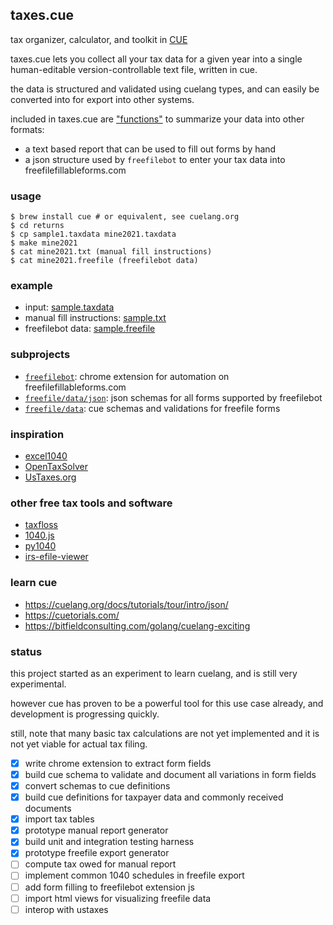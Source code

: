 ## taxes.cue

tax organizer, calculator, and toolkit in [CUE](https://cuelang.org/)

taxes.cue lets you collect all your tax data for a given year into a single human-editable version-controllable text file, written in cue.

the data is structured and validated using cuelang types, and can easily be converted into for export into other systems.

included in taxes.cue are ["functions"](https://cuetorials.com/patterns/functions/) to summarize your data into other formats:

- a text based report that can be used to fill out forms by hand
- a json structure used by `freefilebot` to enter your tax data into freefilefillableforms.com

### usage

```
$ brew install cue # or equivalent, see cuelang.org
$ cd returns
$ cp sample1.taxdata mine2021.taxdata
$ make mine2021
$ cat mine2021.txt (manual fill instructions)
$ cat mine2021.freefile (freefilebot data)
```

### example

- input: [sample.taxdata](/returns/sample1.taxdata)
- manual fill instructions: [sample.txt](/returns/sample1.txt)
- freefilebot data: [sample.freefile](/returns/sample1.freefile)

### subprojects

- [`freefilebot`](/freefile/extension): chrome extension for automation on freefilefillableforms.com
- [`freefile/data/json`](/freefile/data/json): json schemas for all forms supported by freefilebot
- [`freefile/data`](/freefile/data): cue schemas and validations for freefile forms

### inspiration

- [excel1040](http://excel1040.com)
- [OpenTaxSolver](http://opentaxsolver.sourceforge.net/)
- [UsTaxes.org](https://github.com/UsTaxes/UsTaxes)

### other free tax tools and software

- [taxfloss](https://github.com/linuxrocks123/taxfloss)
- [1040.js](https://github.com/b-k/1040.js)
- [py1040](https://github.com/b-k/py1040)
- [irs-efile-viewer](https://github.com/betson/irs-efile-viewer)

### learn cue

- https://cuelang.org/docs/tutorials/tour/intro/json/
- https://cuetorials.com/
- https://bitfieldconsulting.com/golang/cuelang-exciting

### status

this project started as an experiment to learn cuelang, and is still very experimental.

however cue has proven to be a powerful tool for this use case already, and development is
progressing quickly.

still, note that many basic tax calculations are not yet implemented and it is not yet viable
for actual tax filing.

- [x] write chrome extension to extract form fields
- [x] build cue schema to validate and document all variations in form fields
- [x] convert schemas to cue definitions
- [x] build cue definitions for taxpayer data and commonly received documents
- [x] import tax tables
- [x] prototype manual report generator
- [x] build unit and integration testing harness
- [x] prototype freefile export generator
- [ ] compute tax owed for manual report
- [ ] implement common 1040 schedules in freefile export
- [ ] add form filling to freefilebot extension js
- [ ] import html views for visualizing freefile data
- [ ] interop with ustaxes